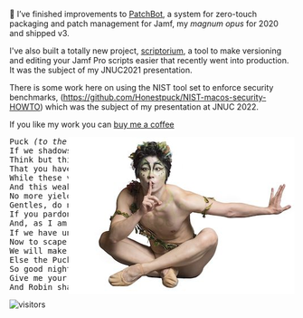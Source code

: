 🔭 I’ve finished improvements to [PatchBot](https://github.com/Honestpuck/PatchBot), a system for zero-touch packaging and patch management for Jamf, my _magnum opus_ for 2020 and shipped v3.

I've also built a totally new project, [scriptorium](https://github.com/Honestpuck/scriptorium), a tool to make versioning and editing your Jamf Pro scripts easier that recently went into production. It was the subject of my JNUC2021 presentation.

There is some work here on using the NIST tool set to enforce security benchmarks, (https://github.com/Honestpuck/NIST-macos-security-HOWTO) which was the subject of my presentation at JNUC 2022.

If you like my work you can [buy me a coffee](https://buymeacoffee.com/honestpuck)

<img align="right" src="https://github.com/Honestpuck/Honestpuck/blob/master/Puck.jpeg" width="400">

<pre>
Puck <em>(to the audience)</em> :
If we shadows have offended,
Think but this, and all is mended:
That you have but slumbered here
While these visions did appear.
And this weak and idle theme,
No more yielding but a dream,
Gentles, do not reprehend.
If you pardon, we will mend.
And, as I am an <b>honest Puck</b>✨,
If we have unearned luck
Now to scape the serpent's tongue
We will make amends ere long,
Else the Puck a liar call.
So good night unto you all.
Give me your hands if we be friends,
And Robin shall restore amends.
</pre>

![visitors](https://visitor-badge.glitch.me/badge?page_id=honestpuck.github.page.id)
<!--
**Honestpuck/Honestpuck** is a ✨ _special_ ✨ repository because its `README.md` (this file) appears on your GitHub profile.

Here are some ideas to get you started:

- 🔭 I’m currently working on ...
- 🌱 I’m currently learning ...
- 👯 I’m looking to collaborate on ...
- 🤔 I’m looking for help with ...
- 💬 Ask me about ...
- 📫 How to reach me: ...
- 😄 Pronouns: ...
- ⚡ Fun fact: ...
-->
